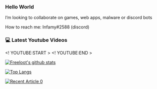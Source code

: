 ### Hello World

I’m looking to collaborate on games, web apps, malware or discord bots

How to reach me: Infamy#2588 (discord)

### 💻 Latest Youtube Videos
<!     YOUTUBE:START     >
<!      YOUTUBE:END     >

[youtube]: https://www.youtube.com/channel/UCvhLFK4XnPRTxZ8CGOUIosA


[![Freeloot's github stats](https://github-readme-stats.vercel.app/api?username=freeloot&count_private=true&show_icons=true&theme=radical&hide_rank=false)](https://github.com/anuraghazra/github-readme-stats)

[![Top Langs](https://github-readme-stats.vercel.app/api/top-langs/?username=freeloot)](https://github.com/anuraghazra/github-readme-stats)

<a target="_blank" href="https://github-readme-medium-recent-article.vercel.app/medium/@freeloot/0"><img src="https://github-readme-medium-recent-article.vercel.app/medium/@khuyentran1476/0" alt="Recent Article 0">
